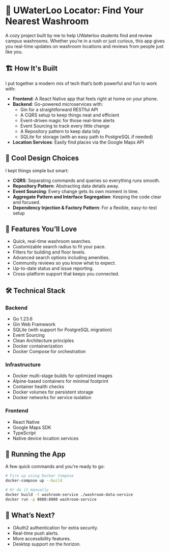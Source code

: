 # 🚽 UWaterLoo Locator: Find Your Nearest Washroom

A cozy project built by me to help UWaterloo students find and review campus washrooms. Whether you’re in a rush or just curious, this app gives you real-time updates on washroom locations and reviews from people just like you.

## 🏗 How It's Built

I put together a modern mix of tech that’s both powerful and fun to work with:

- **Frontend**: A React Native app that feels right at home on your phone.
- **Backend**: Go-powered microservices with:
  - Gin for a straightforward RESTful API
  - A CQRS setup to keep things neat and efficient
  - Event-driven magic for those real-time alerts
  - Event Sourcing to track every little change
  - A Repository pattern to keep data tidy
  - SQLite for storage (with an easy path to PostgreSQL if needed)
- **Location Services**: Easily find places via the Google Maps API

## 🎨 Cool Design Choices

I kept things simple but smart:

- **CQRS**: Separating commands and queries so everything runs smooth.
- **Repository Pattern**: Abstracting data details away.
- **Event Sourcing**: Every change gets its own moment in time.
- **Aggregate Pattern and Interface Segregation**: Keeping the code clear and focused.
- **Dependency Injection & Factory Pattern**: For a flexible, easy-to-test setup

## 🚀 Features You’ll Love

- Quick, real-time washroom searches.
- Customizable search radius to fit your pace.
- Filters for building and floor levels.
- Advanced search options including amenities.
- Community reviews so you know what to expect.
- Up-to-date status and issue reporting.
- Cross-platform support that keeps you connected.

## 🛠 Technical Stack

### Backend
- Go 1.23.6
- Gin Web Framework
- SQLite (with support for PostgreSQL migration)
- Event Sourcing
- Clean Architecture principles
- Docker containerization
- Docker Compose for orchestration

### Infrastructure
- Docker multi-stage builds for optimized images
- Alpine-based containers for minimal footprint
- Container health checks
- Docker volumes for persistent storage
- Docker networks for service isolation

### Frontend
- React Native
- Google Maps SDK
- TypeScript
- Native device location services

## 🔧 Running the App

A few quick commands and you're ready to go:

```bash
# Fire up using Docker Compose
docker-compose up --build

# Or do it manually
docker build -t washroom-service ./washroom-data-service
docker run -p 8080:8080 washroom-service
```

## 🌟 What’s Next?

- OAuth2 authentication for extra security.
- Real-time push alerts.
- More accessibility features.
- Desktop support on the horizon.
